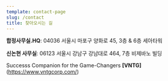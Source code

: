 ```yaml
---
template: contact-page
slug: /contact
title: 찾아오시는 길
---
```

**합정사무실.HQ**: 04036 서울시 마포구 양화로 45, 3층 & 6층 세아타워 

**신논현 사무실**: 06123 서울시 강남구 강남대로 464, 7층 비제바노 빌딩

Successs Companion for the Game-Changers **[VNTG]**(https://www.vntgcorp.com/)